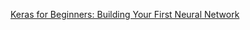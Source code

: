 [Keras for Beginners: Building Your First Neural Network](https://victorzhou.com/blog/keras-neural-network-tutorial/)
